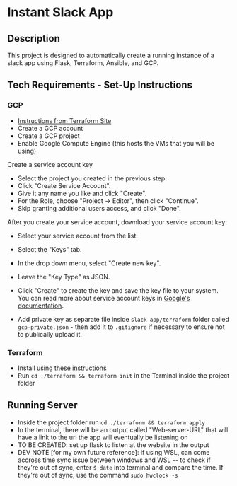 # Instant Slack App

## Description

This project is designed to automatically create a running instance of a slack app using Flask, Terraform, Ansible, and GCP.

## Tech Requirements - Set-Up Instructions

### GCP

* [Instructions from Terraform Site](https://developer.hashicorp.com/terraform/tutorials/gcp-get-started/google-cloud-platform-build)
* Create a GCP account
* Create a GCP project
* Enable Google Compute Engine (this hosts the VMs that you will be using)

Create a service account key
* Select the project you created in the previous step.
* Click "Create Service Account".
* Give it any name you like and click "Create".
* For the Role, choose "Project -> Editor", then click "Continue".
* Skip granting additional users access, and click "Done".

After you create your service account, download your service account key:
* Select your service account from the list.
* Select the "Keys" tab.
* In the drop down menu, select "Create new key".
* Leave the "Key Type" as JSON.
* Click "Create" to create the key and save the key file to your system.
You can read more about service account keys in [Google's documentation](https://cloud.google.com/iam/docs/creating-managing-service-account-keys).

* Add private key as separate file inside `slack-app/terraform` folder called `gcp-private.json` - then add it to `.gitignore` if necessary to ensure not to publically upload it.

### Terraform

* Install using [these instructions](https://developer.hashicorp.com/terraform/tutorials/aws-get-started/install-cli)
* Run `cd ./terraform && terraform init` in the Terminal inside the project folder



## Running Server

* Inside the project folder run `cd ./terraform && terraform apply`
* In the terminal, there will be an output called "Web-server-URL" that will have a link to the url the app will eventually be listening on
* TO BE CREATED: set up flask to listen at the website in the output
* DEV NOTE [for my own future reference]: if using WSL, can come accross time sync issue between windows and WSL -- to check if they're out of sync, enter `$ date` into terminal and compare the time. If they're out of sync, use the command `sudo hwclock -s`